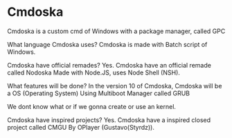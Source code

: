 # Cmdoska
Cmdoska is a custom cmd of Windows with a package manager, called GPC

What language Cmdoska uses? Cmdoska is made with Batch script of Windows.


Cmdoska have official remades? Yes. Cmdoska have an official remade called Nodoska
Made with Node.JS, uses Node Shell (NSH).



What features will be done? In the version 10 of Cmdoska, Cmdoska will be a OS (Operating System)
Using Multiboot Manager called GRUB

We dont know what or if we gonna create or use an kernel.





Cmdoska have inspired projects? Yes. Cmdoska have a inspired closed project called CMGU
By OPlayer (Gustavo(Styrdz)).
